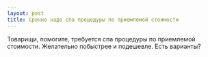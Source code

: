 ```yaml
---
layout: post 
title: Срочно надо спа процедуры по приемлемой стоимости 
--- 
```

Товарищи, помогите, требуется спа процедуры по приемлемой стоимости. Желательно побыстрее и подешевле. Есть варианты?